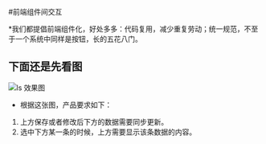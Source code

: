 #前端组件间交互


*我们都提倡前端组件化，好处多多：代码复用，减少重复劳动；统一规范，不至于一个系统中同样是按钮，长的五花八门。

## 下面还是先看图

![ls 效果图](https://github.com/lenxeon/notes/blob/master/前端/201510/前端组件间交互/前端组件间交互.png)

* 根据这张图，产品要求如下：
1. 上方保存或者修改后下方的数据需要同步更新。
1. 选中下方某一条的时候，上方需要显示该条数据的内容。

